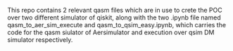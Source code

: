 This repo contains 2 relevant qasm files which are in use to crete the POC over two different simulator of qiskit, along with the two .ipynb file named qasm_to_aer_sim_execute and qasm_to_qsim_easy.ipynb, which carries the code for the qasm siulator of Aersimulator and execution over qsim DM simulator respectively.
